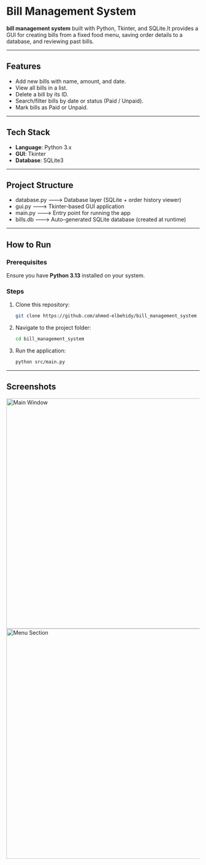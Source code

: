 # Bill Management System

**bill management system** built with Python, Tkinter, and SQLite.It provides a GUI for creating bills from a fixed food menu, saving order details to a database, and reviewing past bills.

---

## **Features**
- Add new bills with name, amount, and date.  
- View all bills in a list.  
- Delete a bill by its ID.  
- Search/filter bills by date or status (Paid / Unpaid).  
- Mark bills as Paid or Unpaid.  

---

##  Tech Stack
- **Language**: Python 3.x
- **GUI**: Tkinter
- **Database**: SQLite3

---

## Project Structure
- database.py     --->  Database layer (SQLite + order history viewer)
- gui.py          --->  Tkinter-based GUI application
- main.py         --->  Entry point for running the app
- bills.db        --->  Auto-generated SQLite database (created at runtime)

---


## How to Run

### Prerequisites
Ensure you have **Python 3.13** installed on your system.

### Steps

1. Clone this repository:
   ```bash
   git clone https://github.com/ahmed-elbehidy/bill_management_system
1. Navigate to the project folder:
   ```bash
   cd bill_management_system
1. Run the application:
   ```bash
   python src/main.py

---

## Screenshots
<img src="screenshots/1.png" alt="Main Window" width="600"/>
<img src="screenshots/2.png" alt="Menu Section" width="600"/>

